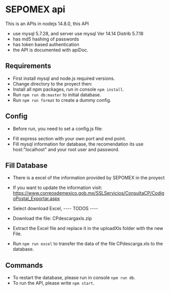 # SEPOMEX api

This is an APIs in nodejs 14.8.0, this API

- use mysql 5.7.28, and server use mysql Ver 14.14 Distrib 5.7.18
- has md5 hashing of passwords
- has token based authentication
- the API is documented with apiDoc.

## Requirements

- First install mysql and node.js required versions.
- Change directory to the proyect then:
- Install all npm packages, run in console `npm install`.
- Run `npm run db:master` to initial database.
- Run `npm run format` to create a dummy config.

## Config

- Before run, you need to set a config.js file:

* Fill express section with your own port and end point.
* Fill mysql information for database, the recomendation its use host:"localhost" and your root user and password.

## Fill Database

- There is a excel of the information provided by SEPOMEX in the proyect
- If you want to update the information visit: https://www.correosdemexico.gob.mx/SSLServicios/ConsultaCP/CodigoPostal_Exportar.aspx
- Select download Excel, ---- TODOS ----
- Download the file: CPdescargaxls.zip
- Extract the Excel file and replace it in the uploadXls folder with the new File.

- Run `npm run excel` to transfer the data of the file CPdescarga.xls to the database.

## Commands

- To restart the database, please run in console `npm run db`.
- To run the API, please write `npm start`.
